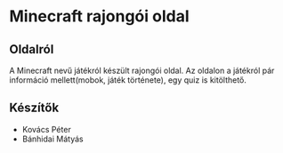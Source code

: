 # Minecraft rajongói oldal

## Oldalról

A Minecraft nevű játékról készült rajongói oldal. Az oldalon a játékról pár információ mellett(mobok, játék története), egy quiz is kitölthető.

## Készítők

- Kovács Péter
- Bánhidai Mátyás
